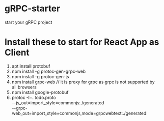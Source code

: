 # gRPC-starter
start your gRPC project

# Install these to start for React App as Client
1. apt install protobuf
2. npm install -g protoc-gen-grpc-web
3. npm install -g protoc-gen-js
4. npm install grpc-web // it is proxy for grpc as grpc is not supported by all browsers
5. npm install google-protobuf
6. protoc -I=. todo.proto \
  --js_out=import_style=commonjs:./generated \
  --grpc-web_out=import_style=commonjs,mode=grpcwebtext:./generated

